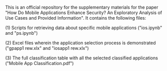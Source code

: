 This is an official repository for the supplementary materials for the paper "How Do Mobile Applications Enhance Security? An Exploratory Analysis of Use Cases and Provided Information". It contains the following files:

(1) Scripts for retrieving data about specific mobile applications ("ios.ipynb" and "ps.ipynb")

(2) Excel files wherein the application selection process is demonstrated ("gpapp1 rew.xlx" and "iosapp1 rew.xlx")

(3) The full classification table with all the selected classified applications ("Mobile App Classification.pdf")
